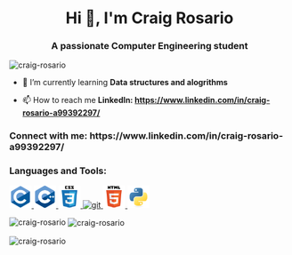 <h1 align="center">Hi 👋, I'm Craig Rosario</h1>
<h3 align="center">A passionate Computer Engineering student</h3>

<p align="left"> <img src="https://komarev.com/ghpvc/?username=craig-rosario&label=Profile%20views&color=0e75b6&style=flat" alt="craig-rosario" /> </p>

- 🌱 I’m currently learning **Data structures and alogrithms**

- 📫 How to reach me **LinkedIn: https://www.linkedin.com/in/craig-rosario-a99392297/**

<h3 align="left">Connect with me: https://www.linkedin.com/in/craig-rosario-a99392297/</h3>
<p align="left">
</p>

<h3 align="left">Languages and Tools:</h3>
<p align="left"> <a href="https://www.cprogramming.com/" target="_blank" rel="noreferrer"> <img src="https://raw.githubusercontent.com/devicons/devicon/master/icons/c/c-original.svg" alt="c" width="40" height="40"/> </a> <a href="https://www.w3schools.com/cpp/" target="_blank" rel="noreferrer"> <img src="https://raw.githubusercontent.com/devicons/devicon/master/icons/cplusplus/cplusplus-original.svg" alt="cplusplus" width="40" height="40"/> </a> <a href="https://www.w3schools.com/css/" target="_blank" rel="noreferrer"> <img src="https://raw.githubusercontent.com/devicons/devicon/master/icons/css3/css3-original-wordmark.svg" alt="css3" width="40" height="40"/> </a> <a href="https://git-scm.com/" target="_blank" rel="noreferrer"> <img src="https://www.vectorlogo.zone/logos/git-scm/git-scm-icon.svg" alt="git" width="40" height="40"/> </a> <a href="https://www.w3.org/html/" target="_blank" rel="noreferrer"> <img src="https://raw.githubusercontent.com/devicons/devicon/master/icons/html5/html5-original-wordmark.svg" alt="html5" width="40" height="40"/> </a> <a href="https://www.python.org" target="_blank" rel="noreferrer"> <img src="https://raw.githubusercontent.com/devicons/devicon/master/icons/python/python-original.svg" alt="python" width="40" height="40"/> </a> </p>

<p><img align="left" src="https://github-readme-stats.vercel.app/api/top-langs?username=craig-rosario&show_icons=true&locale=en&layout=compact" alt="craig-rosario" /></p>

<p>&nbsp;<img align="center" src="https://github-readme-stats.vercel.app/api?username=craig-rosario&show_icons=true&locale=en" alt="craig-rosario" /></p>

<p><img align="center" src="https://github-readme-streak-stats.herokuapp.com/?user=craig-rosario&" alt="craig-rosario" /></p>
